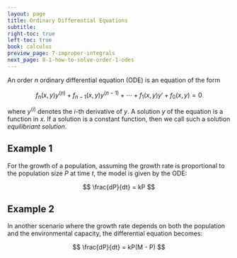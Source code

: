 ```yaml
---
layout: page
title: Ordinary Differential Equations
subtitle: 
right-toc: true
left-toc: true
book: calculus
preview_page: 7-improper-integrals
next_page: 8-1-how-to-solve-order-1-odes
---
```


An order $n$ ordinary differential equation (ODE) is an equation of the form

$$ f_n(x,y) y^{(n)} + f_{n-1}(x,y)y^{(n-1)} + \cdots + f_1(x,y)y' + f_0(x,y) = 0 $$

where $y^{(i)}$ denotes the $i$-th derivative of $y$. A solution $y$ of the equation is a function in $x$. If a solution is a constant function, then we call such a solution *equilibriant solution*.

## Example 1

For the growth of a population, assuming the growth rate is proportional to the population size $P$ at time $t$, the model is given by the ODE:

$$ \frac{dP}{dt} = kP $$

## Example 2

In another scenario where the growth rate depends on both the population and the environmental capacity, the differential equation becomes:

$$ \frac{dP}{dt} = kP(M - P) $$